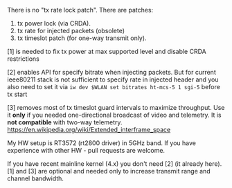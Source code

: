 There is no "tx rate lock patch".
There are patches:
1. tx power lock (via CRDA).
2. tx rate for injected packets (obsolete)
3. tx timeslot patch (for one-way transmit only).

[1] is needed to fix tx power at max supported level and disable CRDA restrictions

[2] enables API for specify bitrate when injecting packets. But for current ieee80211 stack is not sufficient to specify rate in injected header and you also need to set it via ``iw dev $WLAN set bitrates ht-mcs-5 1 sgi-5`` before tx start

[3] removes most of tx timeslot guard intervals to maximize throughput. Use it **only** if you needed one-directional broadcast of video and telemetry. It is **not compatible** with two-way telemetry.  https://en.wikipedia.org/wiki/Extended_interframe_space

My HW setup is RT3572 (rt2800 driver) in 5GHz band. If you have experience with other HW - pull requests are welcome.

If you have recent mainline kernel (4.x) you don't need [2] (it already here). [1] and [3] are optional and needed only to increase transmit range and channel bandwidth.